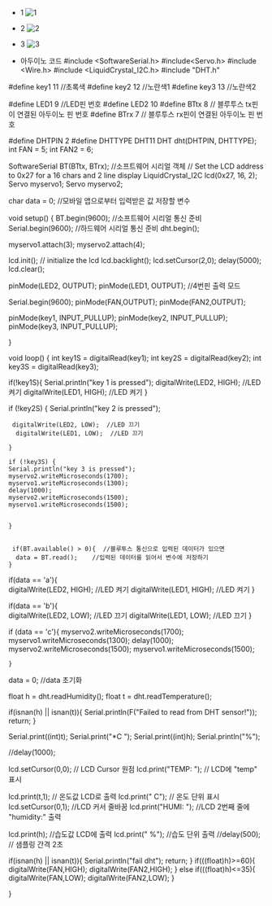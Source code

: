 - 1
![1](https://user-images.githubusercontent.com/101080195/206977091-f83c91c9-12c7-45e3-a694-aaabc69ff0f4.png)

- 2
![2](https://user-images.githubusercontent.com/101080195/206978231-e476fbfb-32e8-4dfe-a44b-d9fe47b19ad8.png)

- 3
![3](https://user-images.githubusercontent.com/101080195/206978233-e763b50b-8272-4add-be91-ae40cfe0b373.png)

- 아두이노 코드
#include <SoftwareSerial.h>
#include<Servo.h>
#include <Wire.h> 
#include <LiquidCrystal_I2C.h>
#include "DHT.h"

#define key1 11 //초록색
#define key2 12 //노란색1
#define key3 13 //노란색2

#define LED1  9 //LED핀 번호
#define LED2 10 
#define BTtx 8   // 블루투스 tx핀이 연결된 아두이노 핀 번호
#define BTrx 7 // 블루투스 rx핀이 연결된 아두이노 핀 번호


#define DHTPIN 2
#define DHTTYPE DHT11
DHT dht(DHTPIN, DHTTYPE);
int FAN = 5;
int FAN2 = 6;


SoftwareSerial BT(BTtx, BTrx);  //소프트웨어 시리얼 객체
// Set the LCD address to 0x27 for a 16 chars and 2 line display
LiquidCrystal_I2C lcd(0x27, 16, 2);
Servo myservo1;
Servo myservo2;

char data = 0;  //모바일 앱으로부터 입력받은 값 저장할 변수

void setup()
{
  BT.begin(9600);  //소프트웨어 시리얼 통신 준비
  Serial.begin(9600);  //하드웨어 시리얼 통신 준비
  dht.begin();

  myservo1.attach(3);
  myservo2.attach(4);
  
 
  lcd.init(); 		// initialize the lcd 
  lcd.backlight();
  lcd.setCursor(2,0);
  delay(5000);
  lcd.clear();

  pinMode(LED2, OUTPUT);
  pinMode(LED1, OUTPUT);  //4번핀 출력 모드
  
  Serial.begin(9600);
  pinMode(FAN,OUTPUT);
  pinMode(FAN2,OUTPUT);
  
  pinMode(key1, INPUT_PULLUP);
  pinMode(key2, INPUT_PULLUP);
  pinMode(key3, INPUT_PULLUP);

 
}

void loop()
{
  int key1S = digitalRead(key1);
  int key2S = digitalRead(key2);
  int key3S = digitalRead(key3);

  if(!key1S){
     Serial.println("key 1 is pressed");
      digitalWrite(LED2, HIGH);  //LED 켜기
      digitalWrite(LED1, HIGH);  //LED 켜기
    }
     
   if (!key2S) {
    Serial.println("key 2 is pressed");
    
     digitalWrite(LED2, LOW);  //LED 끄기
      digitalWrite(LED1, LOW);  //LED 끄기
    
    }
    
    if (!key3S) {
    Serial.println("key 3 is pressed");
    myservo2.writeMicroseconds(1700);
    myservo1.writeMicroseconds(1300);
    delay(1000);  
    myservo2.writeMicroseconds(1500);
    myservo1.writeMicroseconds(1500); 
    
    
    }


     if(BT.available() > 0){  //블루투스 통신으로 입력된 데이터가 있으면
      data = BT.read();    //입력된 데이터를 읽어서 변수에 저장하기
    }

  
     
      
    

  if(data == 'a'){  
      digitalWrite(LED2, HIGH);  //LED 켜기
      digitalWrite(LED1, HIGH);  //LED 켜기
    }
  
  
  
  if(data == 'b'){  
      digitalWrite(LED2, LOW);  //LED 끄기
      digitalWrite(LED1, LOW);  //LED 끄기
    }
   

 
  if (data == 'c'){
    myservo2.writeMicroseconds(1700);
    myservo1.writeMicroseconds(1300);
    delay(1000);  
    myservo2.writeMicroseconds(1500);
    myservo1.writeMicroseconds(1500); 

    }
  

  data = 0;  //data 초기화



  float h = dht.readHumidity();
  float t = dht.readTemperature();

  if(isnan(h) || isnan(t)){
    Serial.println(F("Failed to read from DHT sensor!"));
    return;
  }

  Serial.print((int)t); Serial.print("*C ");
  Serial.print((int)h); Serial.println("%");

  //delay(1000);

  lcd.setCursor(0,0); // LCD Cursor 원점
  lcd.print("TEMP: "); // LCD에 "temp" 표시
  
  lcd.print(t,1); // 온도값 LCD로 출력
  lcd.print(" C"); // 온도 단위 표시
  lcd.setCursor(0,1); //LCD 커서 줄바꿈
  lcd.print("HUMI: "); //LCD 2번째 줄에 "humidity:" 출력

  lcd.print(h); //습도값 LCD에 출력
  lcd.print(" %"); //습도 단위 출력
  //delay(500); // 샘플링 간격 2초

  if(isnan(h) || isnan(t)){
    Serial.println("fail dht");
    return;
  }
  if(((float)h)>=60){
    digitalWrite(FAN,HIGH);
    digitalWrite(FAN2,HIGH);
  }
  else if(((float)h)<=35){
     digitalWrite(FAN,LOW);
     digitalWrite(FAN2,LOW);
  }


}
